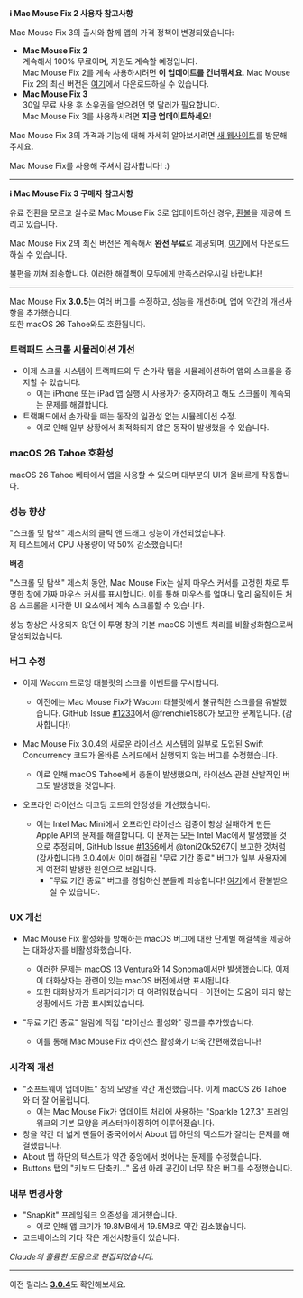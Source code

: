 **ℹ️ Mac Mouse Fix 2 사용자 참고사항**

Mac Mouse Fix 3의 출시와 함께 앱의 가격 정책이 변경되었습니다:

- **Mac Mouse Fix 2**\
계속해서 100% 무료이며, 지원도 계속할 예정입니다.\
Mac Mouse Fix 2를 계속 사용하시려면 **이 업데이트를 건너뛰세요**. Mac Mouse Fix 2의 최신 버전은 [여기](https://redirect.macmousefix.com/?target=mmf2-latest)에서 다운로드하실 수 있습니다.
- **Mac Mouse Fix 3**\
30일 무료 사용 후 소유권을 얻으려면 몇 달러가 필요합니다.\
Mac Mouse Fix 3를 사용하시려면 **지금 업데이트하세요**!

Mac Mouse Fix 3의 가격과 기능에 대해 자세히 알아보시려면 [새 웹사이트](https://macmousefix.com/)를 방문해주세요.

Mac Mouse Fix를 사용해 주셔서 감사합니다! :)

---

**ℹ️ Mac Mouse Fix 3 구매자 참고사항**

유료 전환을 모르고 실수로 Mac Mouse Fix 3로 업데이트하신 경우, [환불](https://redirect.macmousefix.com/?target=mmf-apply-for-refund)을 제공해 드리고 있습니다.

Mac Mouse Fix 2의 최신 버전은 계속해서 **완전 무료**로 제공되며, [여기](https://redirect.macmousefix.com/?target=mmf2-latest)에서 다운로드하실 수 있습니다.

불편을 끼쳐 죄송합니다. 이러한 해결책이 모두에게 만족스러우시길 바랍니다!

---

Mac Mouse Fix **3.0.5**는 여러 버그를 수정하고, 성능을 개선하며, 앱에 약간의 개선사항을 추가했습니다.\
또한 macOS 26 Tahoe와도 호환됩니다.

### 트랙패드 스크롤 시뮬레이션 개선

- 이제 스크롤 시스템이 트랙패드의 두 손가락 탭을 시뮬레이션하여 앱의 스크롤을 중지할 수 있습니다.
    - 이는 iPhone 또는 iPad 앱 실행 시 사용자가 중지하려고 해도 스크롤이 계속되는 문제를 해결합니다.
- 트랙패드에서 손가락을 떼는 동작의 일관성 없는 시뮬레이션 수정.
    - 이로 인해 일부 상황에서 최적화되지 않은 동작이 발생했을 수 있습니다.

### macOS 26 Tahoe 호환성

macOS 26 Tahoe 베타에서 앱을 사용할 수 있으며 대부분의 UI가 올바르게 작동합니다.

### 성능 향상

"스크롤 및 탐색" 제스처의 클릭 앤 드래그 성능이 개선되었습니다.\
제 테스트에서 CPU 사용량이 약 50% 감소했습니다!

**배경**

"스크롤 및 탐색" 제스처 동안, Mac Mouse Fix는 실제 마우스 커서를 고정한 채로 투명한 창에 가짜 마우스 커서를 표시합니다. 이를 통해 마우스를 얼마나 멀리 움직이든 처음 스크롤을 시작한 UI 요소에서 계속 스크롤할 수 있습니다.

성능 향상은 사용되지 않던 이 투명 창의 기본 macOS 이벤트 처리를 비활성화함으로써 달성되었습니다.

### 버그 수정

- 이제 Wacom 드로잉 태블릿의 스크롤 이벤트를 무시합니다.
    - 이전에는 Mac Mouse Fix가 Wacom 태블릿에서 불규칙한 스크롤을 유발했습니다. GitHub Issue [#1233](https://github.com/noah-nuebling/mac-mouse-fix/issues/1233)에서 @frenchie1980가 보고한 문제입니다. (감사합니다!)
    
- Mac Mouse Fix 3.0.4의 새로운 라이선스 시스템의 일부로 도입된 Swift Concurrency 코드가 올바른 스레드에서 실행되지 않는 버그를 수정했습니다.
    - 이로 인해 macOS Tahoe에서 충돌이 발생했으며, 라이선스 관련 산발적인 버그도 발생했을 것입니다.
- 오프라인 라이선스 디코딩 코드의 안정성을 개선했습니다.
    - 이는 Intel Mac Mini에서 오프라인 라이선스 검증이 항상 실패하게 만든 Apple API의 문제를 해결합니다. 이 문제는 모든 Intel Mac에서 발생했을 것으로 추정되며, GitHub Issue [#1356](https://github.com/noah-nuebling/mac-mouse-fix/issues/1356)에서 @toni20k5267이 보고한 것처럼 (감사합니다!) 3.0.4에서 이미 해결된 "무료 기간 종료" 버그가 일부 사용자에게 여전히 발생한 원인으로 보입니다.
        - "무료 기간 종료" 버그를 경험하신 분들께 죄송합니다! [여기](https://redirect.macmousefix.com/?target=mmf-apply-for-refund)에서 환불받으실 수 있습니다.

### UX 개선

- Mac Mouse Fix 활성화를 방해하는 macOS 버그에 대한 단계별 해결책을 제공하는 대화상자를 비활성화했습니다.
    - 이러한 문제는 macOS 13 Ventura와 14 Sonoma에서만 발생했습니다. 이제 이 대화상자는 관련이 있는 macOS 버전에서만 표시됩니다.
    - 또한 대화상자가 트리거되기가 더 어려워졌습니다 - 이전에는 도움이 되지 않는 상황에서도 가끔 표시되었습니다.
    
- "무료 기간 종료" 알림에 직접 "라이선스 활성화" 링크를 추가했습니다.
    - 이를 통해 Mac Mouse Fix 라이선스 활성화가 더욱 간편해졌습니다!

### 시각적 개선

- "소프트웨어 업데이트" 창의 모양을 약간 개선했습니다. 이제 macOS 26 Tahoe와 더 잘 어울립니다.
    - 이는 Mac Mouse Fix가 업데이트 처리에 사용하는 "Sparkle 1.27.3" 프레임워크의 기본 모양을 커스터마이징하여 이루어졌습니다.
- 창을 약간 더 넓게 만들어 중국어에서 About 탭 하단의 텍스트가 잘리는 문제를 해결했습니다.
- About 탭 하단의 텍스트가 약간 중앙에서 벗어나는 문제를 수정했습니다.
- Buttons 탭의 "키보드 단축키..." 옵션 아래 공간이 너무 작은 버그를 수정했습니다.

### 내부 변경사항

- "SnapKit" 프레임워크 의존성을 제거했습니다.
    - 이로 인해 앱 크기가 19.8MB에서 19.5MB로 약간 감소했습니다.
- 코드베이스의 기타 작은 개선사항들이 있습니다.

*Claude의 훌륭한 도움으로 편집되었습니다.*

---

이전 릴리스 [**3.0.4**](https://github.com/noah-nuebling/mac-mouse-fix/releases/tag/3.0.4)도 확인해보세요.